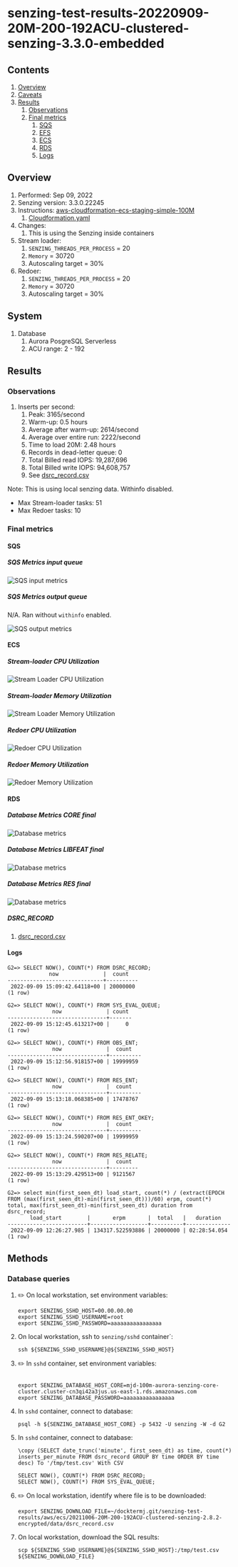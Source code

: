 # senzing-test-results-20220909-20M-200-192ACU-clustered-senzing-3.3.0-embedded

## Contents

1. [Overview](#overview)
1. [Caveats](#caveats)
1. [Results](#results)
    1. [Observations](#observations)
    1. [Final metrics](#final-metrics)
        1. [SQS](#sqs)
        1. [EFS](#efs)
        1. [ECS](#ecs)
        1. [RDS](#rds)
        1. [Logs](#logs)

## Overview

1. Performed: Sep 09, 2022
2. Senzing version: 3.3.0.22245
3. Instructions:
   [aws-cloudformation-ecs-staging-simple-100M](https://github.com/Senzing/aws-cloudformation-ecs/tree/main/cloudformation/aws-cloudformation-ecs-staging-simple-100M)
    1. [Cloudformation.yaml]()
4. Changes:
    1. This is using the Senzing inside containers
4. Stream loader:
    1. `SENZING_THREADS_PER_PROCESS` = 20
    1. `Memory` = 30720
    1. Autoscaling target = 30%
4. Redoer:
    1. `SENZING_THREADS_PER_PROCESS` = 20
    1. `Memory` = 30720
    1. Autoscaling target = 30%

## System

1. Database
    1. Aurora PosgreSQL Serverless
    1. ACU range: 2 - 192

## Results

### Observations

1. Inserts per second:
    1. Peak: 3165/second
    1. Warm-up: 0.5 hours
    1. Average after warm-up: 2614/second
    1. Average over entire run: 2222/second
    1. Time to load 20M: 2.48 hours
    1. Records in dead-letter queue: 0
    1. Total Billed read IOPS:  19,287,696
    1. Total Billed write IOPS: 94,608,757
    1. See [dsrc_record.csv](data/dsrc_record.csv)

Note:  This is using local senzing data.  Withinfo disabled.

- Max Stream-loader tasks: 51
- Max Redoer tasks: 10

### Final metrics

#### SQS

##### SQS Metrics input queue

![SQS input metrics](images/sqs-input-metrics.png "SQS input metrics")

##### SQS Metrics output queue

N/A.  Ran without `withinfo` enabled.

![SQS output metrics](images/sqs-output-metrics.png "SQS output metrics")

#### ECS

##### Stream-loader CPU Utilization

![Stream Loader CPU Utilization](images/stream-loader-CPU-Utilization.png "Stream-loader CPU Utilization")

##### Stream-loader Memory Utilization

![Stream Loader Memory Utilization](images/stream-loader-Memory-Utilization.png "Stream-loader Memory Utilization")

##### Redoer CPU Utilization

![Redoer CPU Utilization](images/redoer-CPU-Utilization.png "Redoer CPU Utilization")

##### Redoer Memory Utilization

![Redoer Memory Utilization](images/redoer-Memory-Utilization.png "Redoer Memory Utilization")

#### RDS

##### Database Metrics CORE final

![Database metrics](images/database-metrics-core.png "Database metrics")

##### Database Metrics LIBFEAT final

![Database metrics](images/database-metrics-libfeat.png "Database metrics")

##### Database Metrics RES final

![Database metrics](images/database-metrics-res.png "Database metrics")

##### DSRC_RECORD

1. [dsrc_record.csv](data/dsrc_record.csv)

#### Logs

```
G2=> SELECT NOW(), COUNT(*) FROM DSRC_RECORD;
             now              |  count
------------------------------+----------
 2022-09-09 15:09:42.64118+00 | 20000000
(1 row)

G2=> SELECT NOW(), COUNT(*) FROM SYS_EVAL_QUEUE;
              now              | count
-------------------------------+-------
 2022-09-09 15:12:45.613217+00 |     0
(1 row)

G2=> SELECT NOW(), COUNT(*) FROM OBS_ENT;
              now              |  count
-------------------------------+----------
 2022-09-09 15:12:56.918157+00 | 19999959
(1 row)

G2=> SELECT NOW(), COUNT(*) FROM RES_ENT;
              now              |  count
-------------------------------+----------
 2022-09-09 15:13:18.068385+00 | 17478767
(1 row)

G2=> SELECT NOW(), COUNT(*) FROM RES_ENT_OKEY;
              now              |  count
-------------------------------+----------
 2022-09-09 15:13:24.590207+00 | 19999959
(1 row)

G2=> SELECT NOW(), COUNT(*) FROM RES_RELATE;
              now              |  count
-------------------------------+---------
 2022-09-09 15:13:29.429513+00 | 9121567
(1 row)

G2=> select min(first_seen_dt) load_start, count(*) / (extract(EPOCH FROM (max(first_seen_dt)-min(first_seen_dt)))/60) erpm, count(*) total, max(first_seen_dt)-min(first_seen_dt) duration from dsrc_record;
       load_start        |       erpm       |  total   |   duration
-------------------------+------------------+----------+--------------
 2022-09-09 12:26:27.985 | 134317.522593886 | 20000000 | 02:28:54.054
(1 row)

```

## Methods

### Database queries

1. :pencil2: On local workstation, set environment variables:

    ```console
    export SENZING_SSHD_HOST=00.00.00.00
    export SENZING_SSHD_USERNAME=root
    export SENZING_SSHD_PASSWORD=aaaaaaaaaaaaaaaa
    ```

1. On local workstation, ssh to `senzing/sshd` container`:

    ```console
    ssh ${SENZING_SSHD_USERNAME}@${SENZING_SSHD_HOST}
    ```

1. :pencil2: In `sshd` container, set environment variables:

    ```console

    export SENZING_DATABASE_HOST_CORE=mjd-100m-aurora-senzing-core-cluster.cluster-cn3qi42a3jus.us-east-1.rds.amazonaws.com
    export SENZING_DATABASE_PASSWORD=aaaaaaaaaaaaaaaa
    ```

1. In `sshd` container, connect to database:

    ```console
    psql -h ${SENZING_DATABASE_HOST_CORE} -p 5432 -U senzing -W -d G2
    ```

1. In `sshd` container, connect to database:

    ```console
    \copy (SELECT date_trunc('minute', first_seen_dt) as time, count(*) inserts_per_minute FROM dsrc_record GROUP BY time ORDER BY time desc) To '/tmp/test.csv' With CSV

    SELECT NOW(), COUNT(*) FROM DSRC_RECORD;
    SELECT NOW(), COUNT(*) FROM SYS_EVAL_QUEUE;
    ```

1. :pencil2: On local workstation, identify where file is to be downloaded:

    ```console
    export SENZING_DOWNLOAD_FILE=~/docktermj.git/senzing-test-results/aws/ecs/20211006-20M-200-192ACU-clustered-senzing-2.8.2-encrypted/data/dsrc_record.csv
    ```

1. On local workstation, download the SQL results:

    ```console
    scp ${SENZING_SSHD_USERNAME}@${SENZING_SSHD_HOST}:/tmp/test.csv ${SENZING_DOWNLOAD_FILE}
    ```
